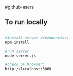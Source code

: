 #github-users


## To run locally
```bash

#install server dependencies:
npm install

#run server
node server.js

#check on browser:
http://localhost:3000

```